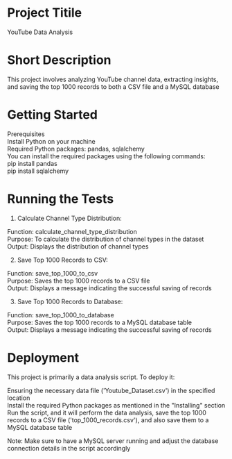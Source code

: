 # Project Titile
YouTube Data Analysis

# Short Description
This project involves analyzing YouTube channel data, extracting insights, and saving the top 1000 records to both a CSV file and a MySQL database

# Getting Started
Prerequisites <br>
Install Python on your machine <br>
Required Python packages: pandas, sqlalchemy <br>
You can install the required packages using the following commands: <br>
pip install pandas <br>
pip install sqlalchemy <br>

# Running the Tests

1. Calculate Channel Type Distribution: <br>

Function: calculate_channel_type_distribution <br>
Purpose: To calculate the distribution of channel types in the dataset <br>
Output: Displays the distribution of channel types <br>

2. Save Top 1000 Records to CSV: <br>

Function: save_top_1000_to_csv <br>
Purpose: Saves the top 1000 records to a CSV file <br>
Output: Displays a message indicating the successful saving of records <br>

3. Save Top 1000 Records to Database: <br>

Function: save_top_1000_to_database <br>
Purpose: Saves the top 1000 records to a MySQL database table <br>
Output: Displays a message indicating the successful saving of records <br>

# Deployment
This project is primarily a data analysis script. To deploy it: <br>

Ensuring the necessary data file ('Youtube_Dataset.csv') in the specified location <br>
Install the required Python packages as mentioned in the "Installing" section <br>
Run the script, and it will perform the data analysis, save the top 1000 records to a CSV file ('top_1000_records.csv'), and also save them to a MySQL database table <br>

Note: Make sure to have a MySQL server running and adjust the database connection details in the script accordingly

